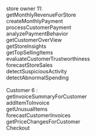 

store owner 11:
<br>
getMonthlyRevenueForStore
<br>
createMonthlyPayment
<br>
processCustomerPayment
<br>
analyzePaymentBehavior
<br>
getCustomerOverView
<br>
getStoreInsights
<br>
getTopSellingItems
<br>
evaluateCustomerTrustworthiness
<br>
forecastStoreSales
<br>
detectSuspiciousActivity
<br>
detectAbnormalSpending
<br>
<br>
Customer 6 :
<br>
getInvoiceSummaryForCustomer
<br>
addItemToInvoice
<br>
getUnusualItems
<br>
forecastCustomerInvoices
<br>
getPriceChangesForCustomer
<br>
Checkout
